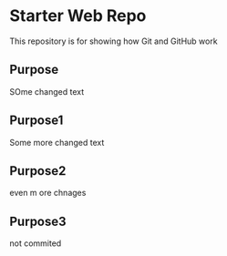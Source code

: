 # Starter Web Repo

This repository is for showing how Git and GitHub work

## Purpose
SOme changed text

## Purpose1
Some more changed text

## Purpose2

even m ore chnages

## Purpose3

not commited